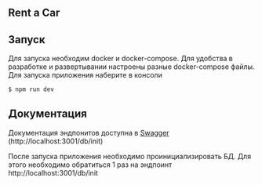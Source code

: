 ## Rent a Car

## Запуск 
Для запуска необходим docker и docker-compose.
Для удобства в разработке и развертывании настроены разные docker-compose файлы.
Для запуска приложения наберите в консоли
```bash 
$ npm run dev
```

## Документация 
Документация эндпонитов доступна в [Swagger](http://localhost:3001/api-docs) (http://localhost:3001/db/init)

После запуска приложения необходимо проинициализировать БД.
Для этого необходимо обратиться 1 раз на эндпоинт http://localhost:3001/db/init
